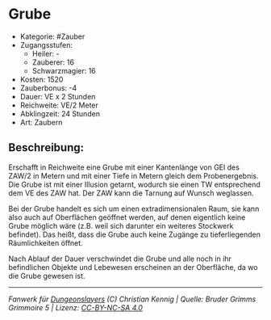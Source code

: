 # Grube

- Kategorie: #Zauber
- Zugangsstufen:
  - Heiler: -
  - Zauberer: 16
  - Schwarzmagier: 16
- Kosten: 1520
- Zauberbonus: -4
- Dauer: VE x 2 Stunden
- Reichweite: VE/2 Meter
- Abklingzeit: 24 Stunden
- Art: Zaubern

## Beschreibung:

Erschafft in Reichweite eine Grube mit einer Kantenlänge von GEI des ZAW/2 in Metern und mit einer Tiefe in Metern gleich dem Probenergebnis. Die Grube ist mit einer Illusion getarnt, wodurch sie einen TW entsprechend dem VE des ZAW hat. Der ZAW kann die Tarnung auf Wunsch weglassen.

Bei der Grube handelt es sich um einen extradimensionalen Raum, sie kann also auch auf Oberflächen geöffnet werden, auf denen eigentlich keine Grube möglich wäre (z.B. weil sich darunter ein weiteres Stockwerk befindet). Das heißt, dass die Grube auch keine Zugänge zu tieferliegenden Räumlichkeiten öffnet.

Nach Ablauf der Dauer verschwindet die Grube und alle noch in ihr befindlichen Objekte und Lebewesen erscheinen an der Oberfläche, da wo die Grube gewesen ist.

---

_Fanwerk für [Dungeonslayers](https://www.dungeonslayers.net/) (C) Christian Kennig | Quelle: Bruder Grimms Grimmoire 5 | Lizenz: [CC-BY-NC-SA 4.0](https://creativecommons.org/licenses/by-nc-sa/4.0/deed.de)_
